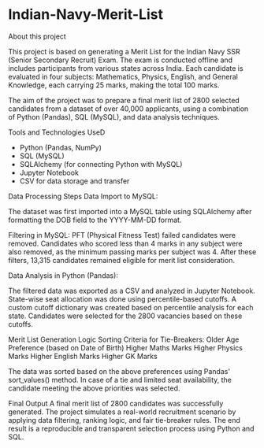# Indian-Navy-Merit-List
About this project

This project is based on generating a Merit List for the Indian Navy SSR (Senior Secondary Recruit) Exam. The exam is conducted offline and includes participants from various states across India. Each candidate is evaluated in four subjects: Mathematics, Physics, English, and General Knowledge, each carrying 25 marks, making the total 100 marks.

The aim of the project was to prepare a final merit list of 2800 selected candidates from a dataset of over 40,000 applicants, using a combination of Python (Pandas), SQL (MySQL), and data analysis techniques.

Tools and Technologies UseD
- Python (Pandas, NumPy)
- SQL (MySQL)
- SQLAlchemy (for connecting Python with MySQL)
- Jupyter Notebook
- CSV for data storage and transfer
  
Data Processing Steps
 Data Import to MySQL:

The dataset  was first imported into a MySQL table using SQLAlchemy after formatting the DOB field to the YYYY-MM-DD format.

Filtering in MySQL:
PFT (Physical Fitness Test) failed candidates were removed.
Candidates who scored less than 4 marks in any subject were also removed, as the minimum passing marks per subject was 4.
After these filters, 13,315 candidates remained eligible for merit list consideration.

Data Analysis in Python (Pandas):

The filtered data was exported as a CSV and analyzed in Jupyter Notebook.
State-wise seat allocation was done using percentile-based cutoffs.
A custom cutoff dictionary was created based on percentile analysis for each state.
Candidates were selected for the 2800 vacancies based on these cutoffs.

Merit List Generation Logic
Sorting Criteria for Tie-Breakers:
Older Age Preference (based on Date of Birth)
Higher Maths Marks
Higher Physics Marks
Higher English Marks
Higher GK Marks

The data was sorted based on the above preferences using Pandas' sort_values() method.
In case of a tie and limited seat availability, the candidate meeting the above priorities was selected.

Final Output
A final merit list of 2800 candidates was successfully generated.
The project simulates a real-world recruitment scenario by applying data filtering, ranking logic, and fair tie-breaker rules.
The end result is a reproducible and transparent selection process using Python and SQL.
